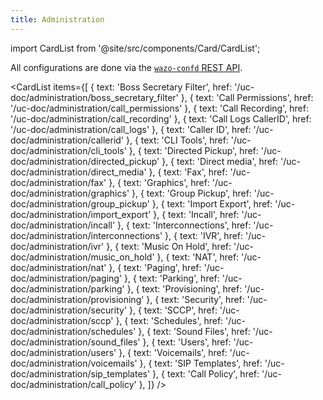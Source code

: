 ```yaml
---
title: Administration
---
```


import CardList from '@site/src/components/Card/CardList';

All configurations are done via the [`wazo-confd` REST API](/documentation/api/configuration.html).

<CardList
  items={[
    { text: 'Boss Secretary Filter', href: '/uc-doc/administration/boss_secretary_filter' },
    { text: 'Call Permissions', href: '/uc-doc/administration/call_permissions' },
    { text: 'Call Recording', href: '/uc-doc/administration/call_recording' },
    { text: 'Call Logs CallerID', href: '/uc-doc/administration/call_logs' },
    { text: 'Caller ID', href: '/uc-doc/administration/callerid' },
    { text: 'CLI Tools', href: '/uc-doc/administration/cli_tools' },
    { text: 'Directed Pickup', href: '/uc-doc/administration/directed_pickup' },
    { text: 'Direct media', href: '/uc-doc/administration/direct_media' },
    { text: 'Fax', href: '/uc-doc/administration/fax' },
    { text: 'Graphics', href: '/uc-doc/administration/graphics' },
    { text: 'Group Pickup', href: '/uc-doc/administration/group_pickup' },
    { text: 'Import Export', href: '/uc-doc/administration/import_export' },
    { text: 'Incall', href: '/uc-doc/administration/incall' },
    { text: 'Interconnections', href: '/uc-doc/administration/interconnections' },
    { text: 'IVR', href: '/uc-doc/administration/ivr' },
    { text: 'Music On Hold', href: '/uc-doc/administration/music_on_hold' },
    { text: 'NAT', href: '/uc-doc/administration/nat' },
    { text: 'Paging', href: '/uc-doc/administration/paging' },
    { text: 'Parking', href: '/uc-doc/administration/parking' },
    { text: 'Provisioning', href: '/uc-doc/administration/provisioning' },
    { text: 'Security', href: '/uc-doc/administration/security' },
    { text: 'SCCP', href: '/uc-doc/administration/sccp' },
    { text: 'Schedules', href: '/uc-doc/administration/schedules' },
    { text: 'Sound Files', href: '/uc-doc/administration/sound_files' },
    { text: 'Users', href: '/uc-doc/administration/users' },
    { text: 'Voicemails', href: '/uc-doc/administration/voicemails' },
    { text: 'SIP Templates', href: '/uc-doc/administration/sip_templates' },
    { text: 'Call Policy', href: '/uc-doc/administration/call_policy' },
  ]}
/>

